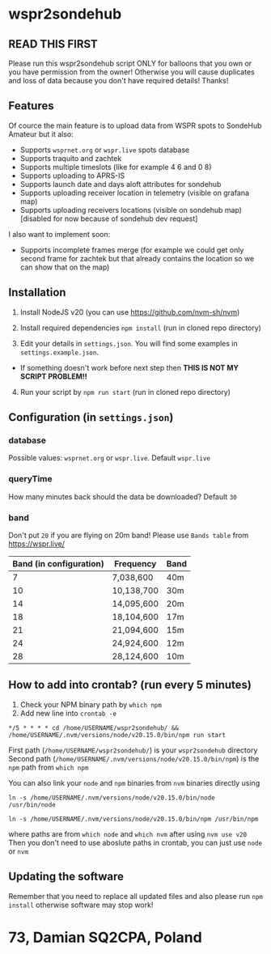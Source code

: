 # wspr2sondehub

## READ THIS FIRST

Please run this wspr2sondehub script ONLY for balloons that you own or you have permission from the owner! Otherwise you will cause duplicates and loss of data because you don't have required details! Thanks!

## Features

Of cource the main feature is to upload data from WSPR spots to SondeHub Amateur but it also:

-   Supports `wsprnet.org` or `wspr.live` spots database
-   Supports traquito and zachtek
-   Supports multiple timeslots (like for example 4 6 and 0 8)
-   Supports uploading to APRS-IS
-   Supports launch date and days aloft attributes for sondehub
-   Supports uploading receiver location in telemetry (visible on grafana map)
-   Supports uploading receivers locations (visible on sondehub map) [disabled for now because of sondehub dev request]

I also want to implement soon:

-   Supports incomplete frames merge (for example we could get only second frame for zachtek but that already contains the location so we can show that on the map)

## Installation

1. Install NodeJS v20 (you can use https://github.com/nvm-sh/nvm)

2. Install required dependencies `npm install` (run in cloned repo directory)

3. Edit your details in `settings.json`. You will find some examples in `settings.example.json`.

-   If something doesn't work before next step then <b>THIS IS NOT MY SCRIPT PROBLEM!!</b>

4. Run your script by `npm run start` (run in cloned repo directory)

## Configuration (in `settings.json`)

### database

Possible values: `wsprnet.org` or `wspr.live`.
Default `wspr.live`

### queryTime

How many minutes back should the data be downloaded?
Default `30`

### band

Don't put `20` if you are flying on 20m band!
Please use `Bands table` from https://wspr.live/

| Band (in configuration) | Frequency  | Band |
| ----------------------- | ---------- | ---- |
| 7                       | 7,038,600  | 40m  |
| 10                      | 10,138,700 | 30m  |
| 14                      | 14,095,600 | 20m  |
| 18                      | 18,104,600 | 17m  |
| 21                      | 21,094,600 | 15m  |
| 24                      | 24,924,600 | 12m  |
| 28                      | 28,124,600 | 10m  |

## How to add into crontab? (run every 5 minutes)

1. Check your NPM binary path by `which npm`
2. Add new line into `crontab -e`

`*/5 * * * * cd /home/USERNAME/wspr2sondehub/ && /home/USERNAME/.nvm/versions/node/v20.15.0/bin/npm run start`

First path (`/home/USERNAME/wspr2sondehub/`) is your `wspr2sondehub` directory
Second path (`/home/USERNAME/.nvm/versions/node/v20.15.0/bin/npm`) is the `npm` path from `which npm`

You can also link your `node` and `npm` binaries from `nvm` binaries directly using

`ln -s /home/USERNAME/.nvm/versions/node/v20.15.0/bin/node /usr/bin/node`

`ln -s /home/USERNAME/.nvm/versions/node/v20.15.0/bin/npm /usr/bin/npm`

where paths are from `which node` and `which nvm` after using `nvm use v20`
Then you don't need to use aboslute paths in crontab, you can just use `node` or `nvm`

## Updating the software

Remember that you need to replace all updated files and also please run `npm install` otherwise software may stop work!

# 73, Damian SQ2CPA, Poland

